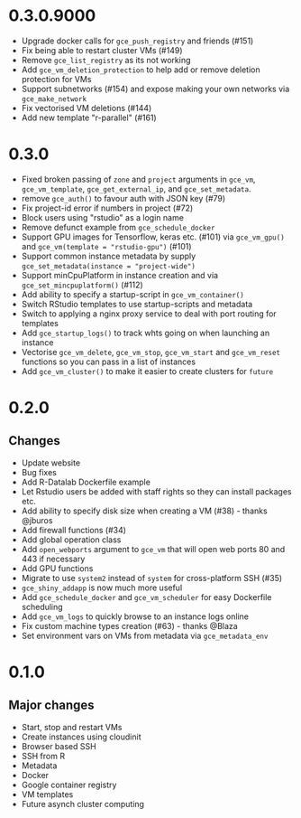 # 0.3.0.9000

* Upgrade docker calls for `gce_push_registry` and friends (#151)
* Fix being able to restart cluster VMs (#149)
* Remove `gce_list_registry` as its not working
* Add `gce_vm_deletion_protection` to help add or remove deletion protection for VMs
* Support subnetworks (#154) and expose making your own networks via `gce_make_network`
* Fix vectorised VM deletions (#144)
* Add new template "r-parallel" (#161)

# 0.3.0

* Fixed broken passing of `zone` and `project` arguments in `gce_vm`, `gce_vm_template`, `gce_get_external_ip`, and `gce_set_metadata`.
* remove `gce_auth()` to favour auth with JSON key (#79)
* Fix project-id error if numbers in project (#72)
* Block users using "rstudio" as a login name
* Remove defunct example from `gce_schedule_docker`
* Support GPU images for Tensorflow, keras etc. (#101) via `gce_vm_gpu()` and `gce_vm(template = "rstudio-gpu")` (#101)
* Support common instance metadata by supply `gce_set_metadata(instance = "project-wide")`
* Support minCpuPlatform in instance creation and via  `gce_set_mincpuplatform()` (#112)
* Add ability to specify a startup-script in `gce_vm_container()`
* Switch RStudio templates to use startup-scripts and metadata
* Switch to applying a nginx proxy service to deal with port routing for templates
* Add `gce_startup_logs()` to track whts going on when launching an instance
* Vectorise `gce_vm_delete`, `gce_vm_stop`, `gce_vm_start` and `gce_vm_reset` functions so you can pass in a list of instances
* Add `gce_vm_cluster()` to make it easier to create clusters for `future`

# 0.2.0

## Changes

- Update website
- Bug fixes
- Add R-Datalab Dockerfile example
- Let Rstudio users be added with staff rights so they can install packages etc.
- Add ability to specify disk size when creating a VM (#38) - thanks @jburos
- Add firewall functions (#34)
- Add global operation class
- Add `open_webports` argument to `gce_vm` that will open web ports 80 and 443 if necessary
- Add GPU functions
- Migrate to use `system2` instead of `system` for cross-platform SSH (#35)
- `gce_shiny_addapp` is now much more useful
- Add `gce_schedule_docker` and `gce_vm_scheduler` for easy Dockerfile scheduling
- Add `gce_vm_logs` to quickly browse to an instance logs online
- Fix custom machine types creation (#63) - thanks @Blaza
- Set environment vars on VMs from metadata via `gce_metadata_env`

# 0.1.0

## Major changes

- Start, stop and restart VMs
- Create instances using cloudinit
- Browser based SSH
- SSH from R
- Metadata
- Docker
- Google container registry
- VM templates
- Future asynch cluster computing